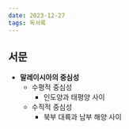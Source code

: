 ```yaml
---
date: 2023-12-27
tags: 독서록
---
```


## 서문

- **말레이시아의 중심성**
	- 수평적 중심성
		- 인도양과 태평양 사이
	- 수직적 중심성
		- 북부 대륙과 남부 해양 사이